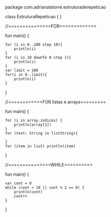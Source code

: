 package com.adrianalatorre.estruturaderepeticao

class EstruturaRepeticao {
}

//===============FOR=============

fun main() {

    for (i in 0..100 step 10){
        println(i)
    }
    for (i in 10 downTo 0 step 1){
        println(i)
    }
    var limit = 100
    for(i in 0..limit){
        println(i)
    }
    
}

//============FOR listas e arrays=========

fun main() {

    for (i in array.indices) {
        println(array[1])
    }
    for (text: String in listString){

    }
    for (item in list) println(item)
    
}

//===============WHILE==========

fun main() {

    var cont = 0
    while (cont < 10 || cont % 2 == 0) {
        println(cont)
        cont++
    }
    
}

